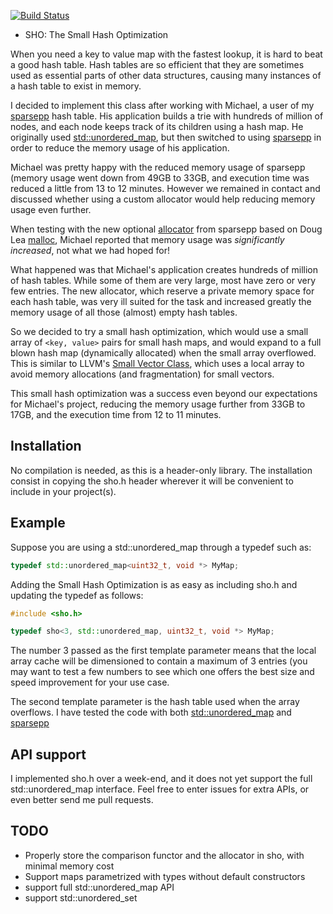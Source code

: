 [![Build Status](https://travis-ci.org/greg7mdp/sho.svg?branch=master)](https://travis-ci.org/greg7mdp/sho)

* SHO: The Small Hash Optimization

When you need a key to value map with the fastest lookup, it is hard to beat a good hash table. Hash tables are so efficient that they are sometimes used as essential parts of other data structures, causing many instances of a hash table to exist in memory.

I decided to implement this class after working with Michael, a user of my [sparsepp](https://github.com/greg7mdp/sparsepp) hash table. His application builds a trie with hundreds of million of nodes, and each node keeps track of its children using a hash map. He originally used [std::unordered_map](http://www.cplusplus.com/reference/unordered_map/unordered_map/), but then switched to using [sparsepp](https://github.com/greg7mdp/sparsepp) in order to reduce the memory usage of his application.

Michael was pretty happy with the reduced memory usage of sparsepp (memory usage went down from 49GB to 33GB, and execution time was reduced a little from 13 to 12 minutes. However we remained in contact and discussed whether using a custom allocator would help reducing memory usage even further.

When testing with the new optional [allocator](https://github.com/greg7mdp/sparsepp/blob/master/sparsepp/spp_dlalloc.h) from sparsepp based on Doug Lea [malloc](http://g.oswego.edu/dl/html/malloc.html), Michael reported that memory usage was *significantly increased*, not what we had hoped for!

What happened was that Michael's application creates hundreds of million of hash tables. While some of them are very large, most have zero or very few entries. The new allocator, which reserve a private memory space for each hash table, was very ill suited for the task and increased greatly the memory usage of all those (almost) empty hash tables.

So we decided to try a small hash optimization, which would use a small array of `<key, value>` pairs for small hash maps, and would expand to a full blown hash map (dynamically allocated) when the small array overflowed. This is similar to LLVM's [Small Vector Class](http://llvm.org/docs/doxygen/html/classllvm_1_1SmallVector.html), which uses a local array to avoid memory allocations (and fragmentation) for small vectors.

This small hash optimization was a success even beyond our expectations for Michael's project, reducing the memory usage further from 33GB to 17GB, and the execution time from 12 to 11 minutes.

## Installation

No compilation is needed, as this is a header-only library. The installation consist in copying the sho.h header wherever it will be convenient to include in your project(s). 

## Example

Suppose you are using a std::unordered_map through a typedef such as: 


```c++
typedef std::unordered_map<uint32_t, void *> MyMap;
```

Adding the Small Hash Optimization is as easy as including sho.h and updating the typedef as follows:

```c++
#include <sho.h>

typedef sho<3, std::unordered_map, uint32_t, void *> MyMap;
```

The number 3 passed as the first template parameter means that the local array cache will be dimensioned to contain a maximum of 3 entries (you may want to test a few numbers to see which one offers the best size and speed improvement for your use case.

The second template parameter is the hash table used when the array overflows. I have tested the code with both [std::unordered_map](http://www.cplusplus.com/reference/unordered_map/unordered_map/) and [sparsepp](https://github.com/greg7mdp/sparsepp)

## API support

I implemented sho.h over a week-end, and it does not yet support the full std::unordered_map interface. Feel free to enter issues for extra APIs, or even better send me pull requests.

## TODO

* Properly store the comparison functor and the allocator in sho, with minimal memory cost
* Support maps parametrized with types without default constructors
* support full std::unordered_map API
* support std::unordered_set




